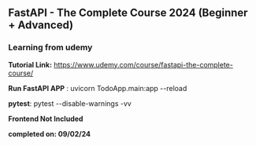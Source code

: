 ## FastAPI - The Complete Course 2024 (Beginner + Advanced)
### Learning from udemy
**Tutorial Link:**  https://www.udemy.com/course/fastapi-the-complete-course/



**Run FastAPI APP** : uvicorn TodoApp.main:app --reload

**pytest**: pytest --disable-warnings -vv

**Frontend Not Included**

**completed on: 09/02/24**